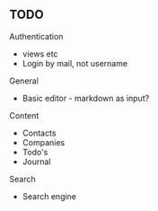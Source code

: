 TODO
---

Authentication

* views etc
* Login by mail, not username

General

* Basic editor - markdown as input?

Content

* Contacts
* Companies
* Todo's
* Journal

Search

* Search engine
